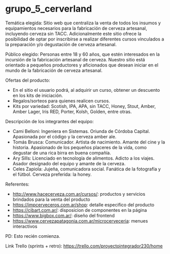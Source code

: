 # grupo_5_cerverland

Temática elegida:
Sitio web que centraliza la venta de todos los insumos y equipamientos necesarios para la fabricación de cerveza artesanal, incluyendo cerveza sin TACC. Adicionalmente este sitio ofrece la posibilidad de optar por inscribirse a realizar diferentes cursos vinculados a la preparación y/o degustación de cerveza artesanal.

Público elegido:
Personas entre 18 y 60 años, que estén interesados en la incursión de la fabricación artesanal de cerveza.
Nuestro sitio está orientado a pequeños productores y aficionados que desean iniciar en el mundo de la fabricación de cerveza artesanal.

Ofertas del producto:
- En el sitio el usuario podrá, al adquirir un curso, obtener un descuento en los kits de iniciación.
- Regalos/sorteos para quienes realicen cursos.
- Kits por variedad: Scotish, IPA, APA, sin TACC, Honey, Stout, Amber, Amber Lager, Iris RED, Porter, Kolsh, Golden, entre otras.

Descripción de los integrantes del equipo:
- Cami Belloni: Ingeniera en Sistemas. Oriunda de Córdoba Capital. Apasionada por el código y la cerveza amber ale.
- Tomás Brusca: Comunicador. Artista de nacimiento. Amante del cine y la historia. Apasionado de los pequeños placeres de la vida, como degustar de una rica birra en buena compañía.
- Ary Sills: Licenciado en tecnología de alimentos. Adicto a los viajes. Asador designado del equipo y amante de la cerveza.
- Celes Zapiola: Jujeña, comunicadora social. Fanática de la fotografía y el fútbol. Cerveza preferida: la honey.

Referentes:
- http://www.hacecerveza.com.ar/cursos/: productos y servicios brindados para la venta del producto
- https://impcerveceros.com.ar/shop: detalle especifico del producto
- https://cibart.com.ar/: disposicion de componentes en la página
- https://www.bigbox.com.ar/: diseño del frontend
- https://www.cervezapatagonia.com.ar/microcerveceria: menues interactivos

PD: Esto recién comienza.

Link Trello (sprints + retro):
https://trello.com/proyectointegrador230/home






